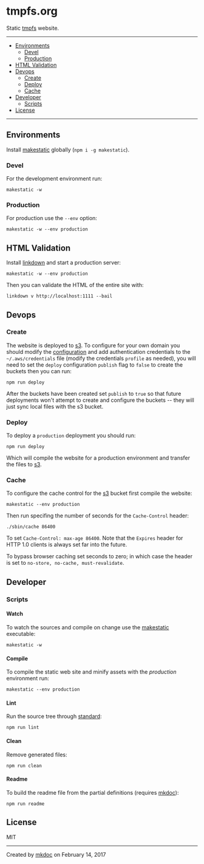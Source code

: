 # tmpfs.org

Static [tmpfs][] website.

---

- [Environments](#environments)
  - [Devel](#devel)
  - [Production](#production)
- [HTML Validation](#html-validation)
- [Devops](#devops)
  - [Create](#create)
  - [Deploy](#deploy)
  - [Cache](#cache)
- [Developer](#developer)
  - [Scripts](#scripts)
- [License](#license)

---

## Environments

Install [makestatic][] globally (`npm i -g makestatic`).

### Devel

For the development environment run:

```
makestatic -w
```

### Production

For production use the `--env` option:

```
makestatic -w --env production
```

## HTML Validation

Install [linkdown][] and start a production server:

```
makestatic -w --env production
```

Then you can validate the HTML of the entire site with:

```
linkdown v http://localhost:1111 --bail
```

## Devops

### Create

The website is deployed to [s3][]. To configure for your own domain you should modify the [configuration](/app.production.js) and add authentication credentials to the `~/.aws/credentials` file (modify the credentials `profile` as needed), you will need to set the `deploy` configuration `publish` flag to `false` to create the buckets then you can run:

```
npm run deploy
```

After the buckets have been created set `publish` to `true` so that future deployments won't attempt to create and configure the buckets -- they will just sync local files with the s3 bucket.

### Deploy

To deploy a `production` deployment you should run:

```
npm run deploy
```

Which will compile the website for a production environment and transfer the files to [s3][].

### Cache

To configure the cache control for the [s3][] bucket first compile the website:

```
makestatic --env production
```

Then run specifing the number of seconds for the `Cache-Control` header:

```
./sbin/cache 86400
```

To set `Cache-Control: max-age 86400`. Note that the `Expires` header for HTTP 1.0 clients is always set far into the future.

To bypass browser caching set seconds to zero; in which case the header is set to `no-store, no-cache, must-revalidate`.

## Developer

### Scripts

#### Watch

To watch the sources and compile on change use the [makestatic][] executable:

```
makestatic -w
```

#### Compile

To compile the static web site and minify assets with the *production* environment run:

```
makestatic --env production
```

#### Lint

Run the source tree through [standard][]:

```
npm run lint
```

#### Clean

Remove generated files:

```
npm run clean
```

#### Readme

To build the readme file from the partial definitions (requires [mkdoc][]):

```
npm run readme
```

## License

MIT

---

Created by [mkdoc](https://github.com/mkdoc/mkdoc) on February 14, 2017

[tmpfs]: https://tmpfs.org
[s3]: https://aws.amazon.com/s3/
[node]: https://nodejs.org
[makestatic]: https://github.com/makestatic/compiler
[standard]: https://github.com/feross/standard
[mkdoc]: https://github.com/mkdoc/mkdoc
[linkdown]: https://github.com/tmpfs/linkdown

